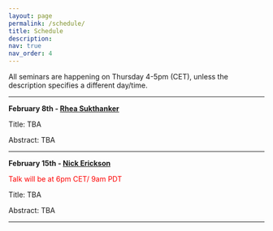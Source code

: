```yaml
---
layout: page
permalink: /schedule/
title: Schedule
description: 
nav: true
nav_order: 4
---
```



All seminars are happening on Thursday 4-5pm (CET), unless the description specifies a different day/time.

---------


**February 8th - [Rhea Sukthanker](https://rheasukthanker.github.io/)** 

Title: TBA

Abstract: TBA


---------

**February 15th - [Nick Erickson](https://scholar.google.com/citations?user=I0nj-TcAAAAJ&hl=en)** 

<span style="color:red">
Talk will be at 6pm CET/ 9am PDT
</span>

Title: TBA

Abstract: TBA


---------
